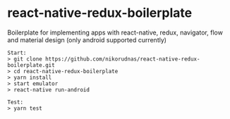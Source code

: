 # react-native-redux-boilerplate

Boilerplate for implementing apps with react-native, redux, navigator, flow and material design (only android supported currently)

```
Start:
> git clone https://github.com/nikorudnas/react-native-redux-boilerplate.git
> cd react-native-redux-boilerplate
> yarn install
> start emulator
> react-native run-android
```

```
Test:
> yarn test
```
